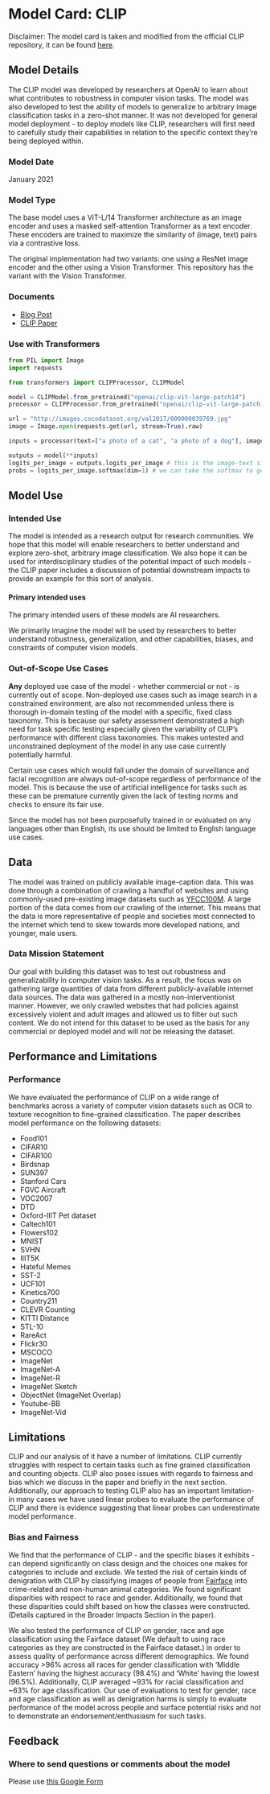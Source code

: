 # Model Card: CLIP

Disclaimer: The model card is taken and modified from the official CLIP repository, it can be found [here](https://github.com/openai/CLIP/blob/main/model-card.md).

## Model Details

The CLIP model was developed by researchers at OpenAI to learn about what contributes to robustness in computer vision tasks. The model was also developed to test the ability of models to generalize to arbitrary image classification tasks in a zero-shot manner. It was not developed for general model deployment - to deploy models like CLIP, researchers will first need to carefully study their capabilities in relation to the specific context they’re being deployed within.

### Model Date

January 2021

### Model Type

The base model uses a ViT-L/14 Transformer architecture as an image encoder and uses a masked self-attention Transformer as a text encoder. These encoders are trained to maximize the similarity of (image, text) pairs via a contrastive loss.

The original implementation had two variants: one using a ResNet image encoder and the other using a Vision Transformer. This repository has the variant with the Vision Transformer.


### Documents

- [Blog Post](https://openai.com/blog/clip/)
- [CLIP Paper](https://arxiv.org/abs/2103.00020)


### Use with Transformers

```python
from PIL import Image
import requests

from transformers import CLIPProcessor, CLIPModel

model = CLIPModel.from_pretrained("openai/clip-vit-large-patch14")
processor = CLIPProcessor.from_pretrained("openai/clip-vit-large-patch14")

url = "http://images.cocodataset.org/val2017/000000039769.jpg"
image = Image.open(requests.get(url, stream=True).raw)

inputs = processor(text=["a photo of a cat", "a photo of a dog"], images=image, return_tensors="pt", padding=True)

outputs = model(**inputs)
logits_per_image = outputs.logits_per_image # this is the image-text similarity score
probs = logits_per_image.softmax(dim=1) # we can take the softmax to get the label probabilities
```


## Model Use

### Intended Use

The model is intended as a research output for research communities. We hope that this model will enable researchers to better understand and explore zero-shot, arbitrary image classification. We also hope it can be used for interdisciplinary studies of the potential impact of such models - the CLIP paper includes a discussion of potential downstream impacts to provide an example for this sort of analysis.

#### Primary intended uses

The primary intended users of these models are AI researchers.

We primarily imagine the model will be used by researchers to better understand robustness, generalization, and other capabilities, biases, and constraints of computer vision models.

### Out-of-Scope Use Cases

**Any** deployed use case of the model - whether commercial or not - is currently out of scope. Non-deployed use cases such as image search in a constrained environment, are also not recommended unless there is thorough in-domain testing of the model with a specific, fixed class taxonomy. This is because our safety assessment demonstrated a high need for task specific testing especially given the variability of CLIP’s performance with different class taxonomies. This makes untested and unconstrained deployment of the model in any use case currently potentially harmful. 

Certain use cases which would fall under the domain of surveillance and facial recognition are always out-of-scope regardless of performance of the model. This is because the use of artificial intelligence for tasks such as these can be premature currently given the lack of testing norms and checks to ensure its fair use.

Since the model has not been purposefully trained in or evaluated on any languages other than English, its use should be limited to English language use cases.



## Data

The model was trained on publicly available image-caption data. This was done through a combination of crawling a handful of websites and using commonly-used pre-existing image datasets such as [YFCC100M](http://projects.dfki.uni-kl.de/yfcc100m/). A large portion of the data comes from our crawling of the internet. This means that the data is more representative of people and societies most connected to the internet which tend to skew towards more developed nations, and younger, male users.

### Data Mission Statement

Our goal with building this dataset was to test out robustness and generalizability in computer vision tasks. As a result, the focus was on gathering large quantities of data from different publicly-available internet data sources. The data was gathered in a mostly non-interventionist manner. However, we only crawled websites that had policies against excessively violent and adult images and allowed us to filter out such content. We do not intend for this dataset to be used as the basis for any commercial or deployed model and will not be releasing the dataset.



## Performance and Limitations

### Performance

We have evaluated the performance of CLIP on a wide range of benchmarks across a variety of computer vision datasets such as OCR to texture recognition to fine-grained classification. The paper describes model performance on the following datasets:

- Food101
- CIFAR10   
- CIFAR100   
- Birdsnap
- SUN397
- Stanford Cars
- FGVC Aircraft
- VOC2007
- DTD
- Oxford-IIIT Pet dataset
- Caltech101
- Flowers102
- MNIST   
- SVHN 
- IIIT5K   
- Hateful Memes   
- SST-2
- UCF101
- Kinetics700
- Country211
- CLEVR Counting
- KITTI Distance
- STL-10
- RareAct
- Flickr30
- MSCOCO
- ImageNet
- ImageNet-A
- ImageNet-R
- ImageNet Sketch
- ObjectNet (ImageNet Overlap)
- Youtube-BB
- ImageNet-Vid

## Limitations

CLIP and our analysis of it have a number of limitations. CLIP currently struggles with respect to certain tasks such as fine grained classification and counting objects. CLIP also poses issues with regards to fairness and bias which we discuss in the paper and briefly in the next section. Additionally, our approach to testing CLIP also has an important limitation- in many cases we have used linear probes to evaluate the performance of CLIP and there is evidence suggesting that linear probes can underestimate model performance.

### Bias and Fairness

We find that the performance of CLIP - and the specific biases it exhibits - can depend significantly on class design and the choices one makes for categories to include and exclude. We tested the risk of certain kinds of denigration with CLIP by classifying images of people from [Fairface](https://arxiv.org/abs/1908.04913) into crime-related and non-human animal categories. We found significant disparities with respect to race and gender. Additionally, we found that these disparities could shift based on how the classes were constructed. (Details captured in the Broader Impacts Section in the paper).

We also tested the performance of CLIP on gender, race and age classification using the Fairface dataset (We default to using race categories as they are constructed in the Fairface dataset.) in order to assess quality of performance across different demographics. We found accuracy >96% across all races for gender classification with ‘Middle Eastern’ having the highest accuracy (98.4%) and ‘White’ having the lowest (96.5%). Additionally, CLIP averaged ~93% for racial classification and ~63% for age classification. Our use of evaluations to test for gender, race and age classification as well as denigration harms is simply to evaluate performance of the model across people and surface potential risks and not to demonstrate an endorsement/enthusiasm for such tasks.



## Feedback

### Where to send questions or comments about the model

Please use [this Google Form](https://forms.gle/Uv7afRH5dvY34ZEs9)